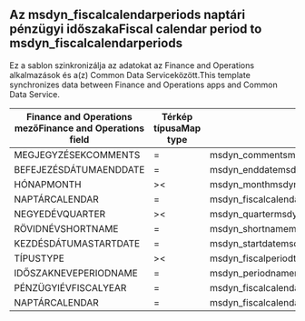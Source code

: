 ## <a name="fiscal-calendar-period-to-msdyn_fiscalcalendarperiods"></a><span data-ttu-id="690e7-101">Az msdyn_fiscalcalendarperiods naptári pénzügyi időszaka</span><span class="sxs-lookup"><span data-stu-id="690e7-101">Fiscal calendar period to msdyn_fiscalcalendarperiods</span></span>

<span data-ttu-id="690e7-102">Ez a sablon szinkronizálja az adatokat az Finance and Operations alkalmazások és a(z) Common Data Serviceközött.</span><span class="sxs-lookup"><span data-stu-id="690e7-102">This template synchronizes data between Finance and Operations apps and Common Data Service.</span></span>

<span data-ttu-id="690e7-103">Finance and Operations mező</span><span class="sxs-lookup"><span data-stu-id="690e7-103">Finance and Operations field</span></span> | <span data-ttu-id="690e7-104">Térkép típusa</span><span class="sxs-lookup"><span data-stu-id="690e7-104">Map type</span></span> | <span data-ttu-id="690e7-105">Egyéb Dynamics 365 mező</span><span class="sxs-lookup"><span data-stu-id="690e7-105">Other Dynamics 365 field</span></span> | <span data-ttu-id="690e7-106">Alapértelmezett érték</span><span class="sxs-lookup"><span data-stu-id="690e7-106">Default value</span></span>
---|---|---|---
<span data-ttu-id="690e7-107">MEGJEGYZÉSEK</span><span class="sxs-lookup"><span data-stu-id="690e7-107">COMMENTS</span></span> | = | <span data-ttu-id="690e7-108">msdyn_comments</span><span class="sxs-lookup"><span data-stu-id="690e7-108">msdyn_comments</span></span> | 
<span data-ttu-id="690e7-109">BEFEJEZÉSDÁTUMA</span><span class="sxs-lookup"><span data-stu-id="690e7-109">ENDDATE</span></span> | = | <span data-ttu-id="690e7-110">msdyn_enddate</span><span class="sxs-lookup"><span data-stu-id="690e7-110">msdyn_enddate</span></span> | 
<span data-ttu-id="690e7-111">HÓNAP</span><span class="sxs-lookup"><span data-stu-id="690e7-111">MONTH</span></span> | >< | <span data-ttu-id="690e7-112">msdyn_month</span><span class="sxs-lookup"><span data-stu-id="690e7-112">msdyn_month</span></span> | 
<span data-ttu-id="690e7-113">NAPTÁR</span><span class="sxs-lookup"><span data-stu-id="690e7-113">CALENDAR</span></span> | = | <span data-ttu-id="690e7-114">msdyn_fiscalcalendar.msdyn_calendar</span><span class="sxs-lookup"><span data-stu-id="690e7-114">msdyn_fiscalcalendar.msdyn_calendar</span></span> | 
<span data-ttu-id="690e7-115">NEGYEDÉV</span><span class="sxs-lookup"><span data-stu-id="690e7-115">QUARTER</span></span> | >< | <span data-ttu-id="690e7-116">msdyn_quarter</span><span class="sxs-lookup"><span data-stu-id="690e7-116">msdyn_quarter</span></span> | 
<span data-ttu-id="690e7-117">RÖVIDNÉV</span><span class="sxs-lookup"><span data-stu-id="690e7-117">SHORTNAME</span></span> | = | <span data-ttu-id="690e7-118">msdyn_shortname</span><span class="sxs-lookup"><span data-stu-id="690e7-118">msdyn_shortname</span></span> | 
<span data-ttu-id="690e7-119">KEZDÉSDÁTUMA</span><span class="sxs-lookup"><span data-stu-id="690e7-119">STARTDATE</span></span> | = | <span data-ttu-id="690e7-120">msdyn_startdate</span><span class="sxs-lookup"><span data-stu-id="690e7-120">msdyn_startdate</span></span> | 
<span data-ttu-id="690e7-121">TÍPUS</span><span class="sxs-lookup"><span data-stu-id="690e7-121">TYPE</span></span> | >< | <span data-ttu-id="690e7-122">msdyn_fiscalperiodtype</span><span class="sxs-lookup"><span data-stu-id="690e7-122">msdyn_fiscalperiodtype</span></span> | 
<span data-ttu-id="690e7-123">IDŐSZAKNEVE</span><span class="sxs-lookup"><span data-stu-id="690e7-123">PERIODNAME</span></span> | = | <span data-ttu-id="690e7-124">msdyn_periodname</span><span class="sxs-lookup"><span data-stu-id="690e7-124">msdyn_periodname</span></span> | 
<span data-ttu-id="690e7-125">PÉNZÜGYIÉV</span><span class="sxs-lookup"><span data-stu-id="690e7-125">FISCALYEAR</span></span> | = | <span data-ttu-id="690e7-126">msdyn_fiscalcalendaryear.msdyn_name</span><span class="sxs-lookup"><span data-stu-id="690e7-126">msdyn_fiscalcalendaryear.msdyn_name</span></span> | 
<span data-ttu-id="690e7-127">NAPTÁR</span><span class="sxs-lookup"><span data-stu-id="690e7-127">CALENDAR</span></span> | = | <span data-ttu-id="690e7-128">msdyn_fiscalcalendaryear.msdyn_fiscalcalendarname</span><span class="sxs-lookup"><span data-stu-id="690e7-128">msdyn_fiscalcalendaryear.msdyn_fiscalcalendarname</span></span> | 
